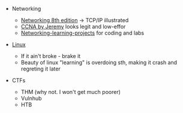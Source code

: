 - Networking  
	- [Networking 8th edition](https://github.com/Wodajo/CCNA-preparation-notes/tree/main/Networking%208th) -> TCP/IP illustrated  
	- [CCNA by Jeremy](https://www.youtube.com/watch?v=H8W9oMNSuwo&list=PLxbwE86jKRgMpuZuLBivzlM8s2Dk5lXBQ) looks legit and low-effor  
	- [Networking-learning-projects](https://github.com/Wodajo/Networing-learning-projects) for coding and labs  

- [Linux](https://github.com/Wodajo/Linux-projects)  
	- If it ain't broke - brake it  
	- Beauty of linux "learning" is overdoing sth, making it crash and regreting it later 

- CTFs
	- THM (why not. I won't get much poorer)
	- Vulnhub
	- HTB